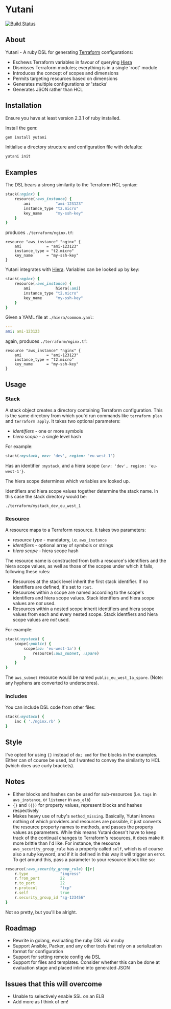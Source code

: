 # Yutani

[![Build Status](https://travis-ci.org/leg100/yutani.svg?branch=master)](https://travis-ci.org/leg100/yutani)

## About

Yutani - A ruby DSL for generating [Terraform](https://github.com/hashicorp/terraform/) configurations:

* Eschews Terraform variables in favour of querying [Hiera](https://github.com/puppetlabs/hiera)
* Dismisses Terraform modules; everything is in a single 'root' module
* Introduces the concept of scopes and dimensions
* Permits targeting resources based on dimensions
* Generates multiple configurations or 'stacks'
* Generates JSON rather than HCL


## Installation

Ensure you have at least version 2.3.1 of ruby installed.

Install the gem:

```sh
gem install yutani
```

Initialise a directory structure and configuration file with defaults:

```sh
yutani init
```


## Examples

The DSL bears a strong similarity to the Terraform HCL syntax:

```ruby
stack(:nginx) {
	resource(:aws_instance) {
		ami           "ami-123123"
		instance_type "t2.micro"
		key_name      "my-ssh-key"
	}
}
```

produces `./terraform/nginx.tf`:

```hcl
resource "aws_instance" "nginx" {
	ami           = "ami-123123"
	instance_type = "t2.micro"
	key_name      = "my-ssh-key"
}
```

Yutani integrates with [Hiera](https://github.com/puppetlabs/hiera). Variables can be looked up by key:

```ruby
stack(:nginx) {
	resource(:aws_instance) {
		ami           hiera(:ami)
		instance_type "t2.micro"
		key_name      "my-ssh-key"
	}
}
```

Given a YAML file at `./hiera/common.yaml`:

```yaml
---
ami: ami-123123
```

again, produces `./terraform/nginx.tf`:

```hcl
resource "aws_instance" "nginx" {
	ami           = "ami-123123"
	instance_type = "t2.micro"
	key_name      = "my-ssh-key"
}
```

## Usage

### Stack

A stack object creates a directory containing Terraform configuration. This is the same directory from which you'd run commands like `terraform plan` and `terraform apply`. It takes two optional parameters: 

* _identifiers_ - one or more symbols
* _hiera scope_ - a single level hash

For example:

```ruby
stack(:mystack, env: 'dev', region: 'eu-west-1')
```

Has an identifier `:mystack`, and a hiera scope `{env: 'dev', region: 'eu-west-1'}`.

The hiera scope determines which variables are looked up. 

Identifiers and hiera scope values together determine the stack name. In this case the stack directory would be:

```
./terraform/mystack_dev_eu_west_1
```

### Resource

A resource maps to a Terraform resource. It takes two parameters:

* _resource type_ - mandatory, i.e. `aws_instance`
* _identifiers_ - optional array of symbols or strings
* _hiera scope_ - hiera scope hash

The resource name is constructed from both a resource's identifiers and the hiera scope values, as well as those of the scopes under which it falls, following these rules:

* Resources at the stack level inherit the first stack identifier. If no identifiers are defined, it's set to `root`.
* Resources within a scope are named according to the scope's identifiers and hiera scope values. Stack identfiers and hiera scope values are *not* used.
* Resources within a nested scope inherit identifiers and hiera scope values from each and every nested scope. Stack identfiers and hiera scope values are *not* used.

For example:

```ruby
stack(:mystack) {
	scope(:public) {
		scope(az: 'eu-west-1a') {
			resource(:aws_subnet, :spare)
		}
	}
}
```

The `aws_subnet` resource would be named `public_eu_west_1a_spare`. (Note: any hyphens are converted to underscores).

### Includes

You can include DSL code from other files:

```ruby
stack(:mystack) {
	inc { './nginx.rb' }
}
```


## Style

I've opted for using `{}` instead of `do; end` for the blocks in the examples. Either can of course be used, but I wanted to convey the similarity to HCL (which does use curly brackets).

## Notes

* Either blocks and hashes can be used for sub-resources (i.e. `tags` in `aws_instance`, or `listener` in `aws_elb`)
* `{}` and `({})` for property values, represent blocks and hashes respectively
* Makes heavy use of ruby's `method_missing`. Basically, Yutani knows nothing of which providers and resources are possible, it just converts the resource property names to methods, and passes the property values as parameters. While this means Yutani doesn't have to keep track of the continual changes to Terraform's resources, it does make it more brittle than I'd like. For instance, the resource `aws_security_group_rule` has a property called `self`, which is of course also a ruby keyword, and if it is defined in this way it will trigger an error. To get around this, pass a parameter to your resource block like so:

```ruby
resource(:aws_security_group_rule) {|r|
    r.type              "ingress"
    r.from_port         22
    r.to_port           22
    r.protocol          "tcp"
    r.self              true
    r.security_group_id "sg-123456"
}
```

Not so pretty, but you'll be alright.

## Roadmap

* Rewrite in golang, evaluating the ruby DSL via mruby 
* Support Ansible, Packer, and any other tools that rely on a serialization format for configuration
* Support for setting remote config via DSL
* Support for files and templates. Consider whether this can be done at evaluation stage and placed inline into generated JSON

## Issues that this will overcome

* Unable to selectively enable SSL on an ELB
* Add more as I think of em!
